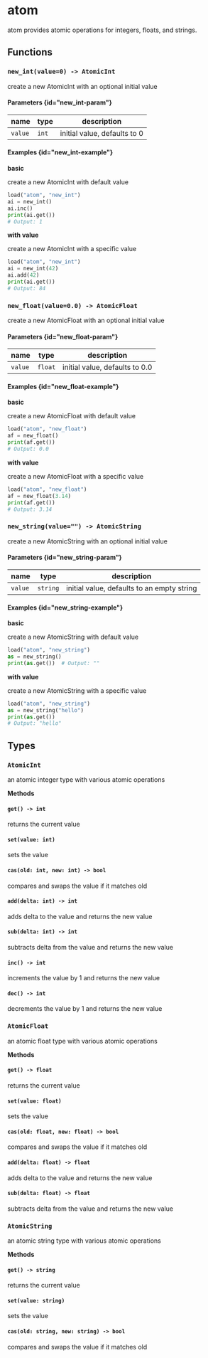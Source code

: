 # atom

atom provides atomic operations for integers, floats, and strings.

## Functions

### `new_int(value=0) -> AtomicInt`

create a new AtomicInt with an optional initial value

#### Parameters {id="new_int-param"}

| name    | type  | description                  |
|---------|-------|------------------------------|
| `value` | `int` | initial value, defaults to 0 |

#### Examples {id="new_int-example"}

**basic**

create a new AtomicInt with default value

```python
load("atom", "new_int")
ai = new_int()
ai.inc()
print(ai.get())
# Output: 1
```

**with value**

create a new AtomicInt with a specific value

```python
load("atom", "new_int")
ai = new_int(42)
ai.add(42)
print(ai.get())
# Output: 84
```

### `new_float(value=0.0) -> AtomicFloat`

create a new AtomicFloat with an optional initial value

#### Parameters {id="new_float-param"}

| name    | type    | description                    |
|---------|---------|--------------------------------|
| `value` | `float` | initial value, defaults to 0.0 |

#### Examples {id="new_float-example"}

**basic**

create a new AtomicFloat with default value

```python
load("atom", "new_float")
af = new_float()
print(af.get())
# Output: 0.0
```

**with value**

create a new AtomicFloat with a specific value

```python
load("atom", "new_float")
af = new_float(3.14)
print(af.get())
# Output: 3.14
```

### `new_string(value="") -> AtomicString`

create a new AtomicString with an optional initial value

#### Parameters {id="new_string-param"}

| name    | type     | description                                |
|---------|----------|--------------------------------------------|
| `value` | `string` | initial value, defaults to an empty string |

#### Examples {id="new_string-example"}

**basic**

create a new AtomicString with default value

```python
load("atom", "new_string")
as = new_string()
print(as.get())  # Output: ""
```

**with value**

create a new AtomicString with a specific value

```python
load("atom", "new_string")
as = new_string("hello")
print(as.get())
# Output: "hello"
```

## Types

### `AtomicInt`

an atomic integer type with various atomic operations

**Methods**

#### `get() -> int`

returns the current value

#### `set(value: int)`

sets the value

#### `cas(old: int, new: int) -> bool`

compares and swaps the value if it matches old

#### `add(delta: int) -> int`

adds delta to the value and returns the new value

#### `sub(delta: int) -> int`

subtracts delta from the value and returns the new value

#### `inc() -> int`

increments the value by 1 and returns the new value

#### `dec() -> int`

decrements the value by 1 and returns the new value

### `AtomicFloat`

an atomic float type with various atomic operations

**Methods**

#### `get() -> float`

returns the current value

#### `set(value: float)`

sets the value

#### `cas(old: float, new: float) -> bool`

compares and swaps the value if it matches old

#### `add(delta: float) -> float`

adds delta to the value and returns the new value

#### `sub(delta: float) -> float`

subtracts delta from the value and returns the new value

### `AtomicString`

an atomic string type with various atomic operations

**Methods**

#### `get() -> string`

returns the current value

#### `set(value: string)`

sets the value

#### `cas(old: string, new: string) -> bool`

compares and swaps the value if it matches old
